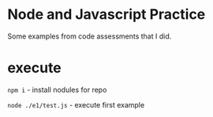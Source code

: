 # Node and Javascript Practice

Some examples from code assessments that I did.

# execute

`npm i` - install nodules for repo

`node ./e1/test.js` - execute first example
